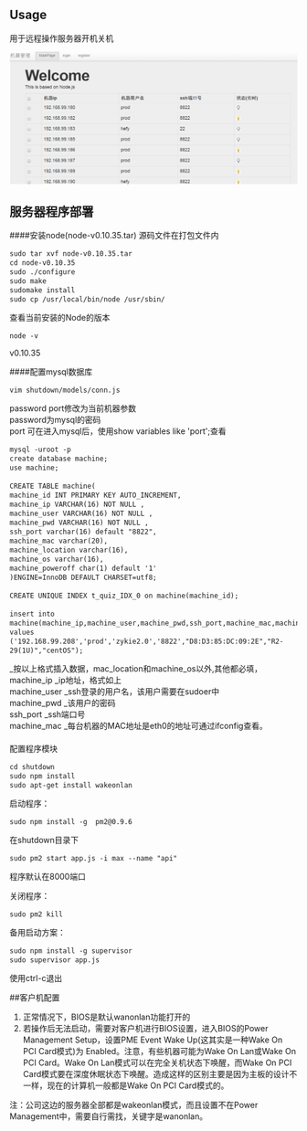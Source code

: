 ## Usage
用于远程操作服务器开机关机

![Alt text](/QQ截图20150304182424.png)

## 服务器程序部署
####安装node(node-v0.10.35.tar)
源码文件在打包文件内

    sudo tar xvf node-v0.10.35.tar
    cd node-v0.10.35
    sudo ./configure
    sudo make
    sudomake install
    sudo cp /usr/local/bin/node /usr/sbin/

查看当前安装的Node的版本

    node -v
v0.10.35

####配置mysql数据库

    vim shutdown/models/conn.js
password port修改为当前机器参数<br>
password为mysql的密码<br>
port 可在进入mysql后，使用show variables like 'port';查看<br>

    mysql -uroot -p
    create database machine;
    use machine;

    CREATE TABLE machine(
    machine_id INT PRIMARY KEY AUTO_INCREMENT,
    machine_ip VARCHAR(16) NOT NULL ,
    machine_user VARCHAR(16) NOT NULL ,
    machine_pwd VARCHAR(16) NOT NULL ,
    ssh_port varchar(16) default "8822",
    machine_mac varchar(20),
    machine_location varchar(16),
    machine_os varchar(16),
    machine_poweroff char(1) default '1'
    )ENGINE=InnoDB DEFAULT CHARSET=utf8;

    CREATE UNIQUE INDEX t_quiz_IDX_0 on machine(machine_id);

    insert into machine(machine_ip,machine_user,machine_pwd,ssh_port,machine_mac,machine_location,machine_os) values ('192.168.99.208','prod','zykie2.0','8822',"D8:D3:85:DC:09:2E","R2-29(1U)","centOS");
_按以上格式插入数据，mac_location和machine_os以外,其他都必填，<br>
machine_ip  _ip地址，格式如上<br>
machine_user _ssh登录的用户名，该用户需要在sudoer中<br>
machine_pwd _该用户的密码<br>
ssh_port  _ssh端口号<br>
machine_mac  _每台机器的MAC地址是eth0的地址可通过ifconfig查看。<br>

####
配置程序模块

    cd shutdown
    sudo npm install
    sudo apt-get install wakeonlan

启动程序：

    sudo npm install -g  pm2@0.9.6
在shutdown目录下

    sudo pm2 start app.js -i max --name "api"
程序默认在8000端口

关闭程序：

    sudo pm2 kill

备用启动方案：

    sudo npm install -g supervisor
    sudo supervisor app.js
使用ctrl-c退出

##客户机配置
1. 正常情况下，BIOS是默认wanonlan功能打开的
2. 若操作后无法启动，需要对客户机进行BIOS设置，进入BIOS的Power Management Setup，设置PME Event Wake Up(这其实是一种Wake On PCI Card模式)为 Enabled。注意，有些机器可能为Wake On Lan或Wake On PCI Card。Wake On Lan模式可以在完全关机状态下唤醒，而Wake On PCI Card模式要在深度休眠状态下唤醒。造成这样的区别主要是因为主板的设计不一样，现在的计算机一般都是Wake On PCI Card模式的。

注：公司这边的服务器全部都是wakeonlan模式，而且设置不在Power Management中，需要自行需找，关键字是wanonlan。


